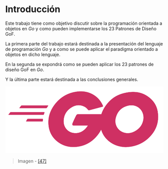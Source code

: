 # Introducción

Este trabajo tiene como objetivo discutir sobre la programación orientada a objetos en _Go_ y como pueden implementarse los 23 Patrones de Diseño GoF.

La primera parte del trabajo estará destinada a la presentación del lenguaje de programación _Go_ y a como se puede aplicar el paradigma orientado a objetos en dicho lenguaje.

En la segunda se expondrá como se pueden aplicar los 23 patrones de diseño GoF en _Go_.

Y la última parte estará destinada a las conclusiones generales.

![](/assets/gologofuchsia.png)

> Imagen - [\[47\]](recursos.md)
